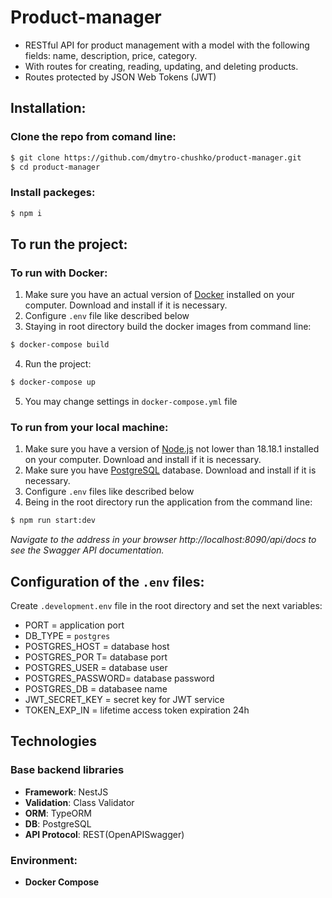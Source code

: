 # Product-manager

- RESTful API for product management with a model with the following fields:
  name, description, price, category.
- With routes for creating, reading, updating, and deleting products.
- Routes protected by JSON Web Tokens (JWT)

## Installation:

### Clone the repo from comand line:

```bash
$ git clone https://github.com/dmytro-chushko/product-manager.git
$ cd product-manager
```

### Install packeges:

```bash
$ npm i
```

## To run the project:

### To run with Docker:

1. Make sure you have an actual version of [Docker](https://www.docker.com/)
   installed on your computer. Download and install if it is necessary.
2. Configure `.env` file like described below
3. Staying in root directory build the docker images from command line:

```bash
$ docker-compose build
```

4. Run the project:

```bash
$ docker-compose up
```

5. You may change settings in `docker-compose.yml` file

### To run from your local machine:

1. Make sure you have a version of [Node.js](https://nodejs.org/en/download) not
   lower than 18.18.1 installed on your computer. Download and install if it is
   necessary.
2. Make sure you have [PostgreSQL](https://www.postgresql.org/) database.
   Download and install if it is necessary.
3. Configure `.env` files like described below
4. Being in the root directory run the application from the command line:

```bash
$ npm run start:dev
```

_*Navigate to the address in your browser http://localhost:8090/api/docs to see
the Swagger API documentation.*_

## Configuration of the `.env` files:

Create `.development.env` file in the root directory and set the next variables:

- PORT = application port
- DB_TYPE = `postgres`
- POSTGRES_HOST = database host
- POSTGRES_POR T= database port
- POSTGRES_USER = database user
- POSTGRES_PASSWORD= database password
- POSTGRES_DB = databasee name
- JWT_SECRET_KEY = secret key for JWT service
- TOKEN_EXP_IN = lifetime access token expiration 24h

## Technologies

### Base backend libraries

- **Framework**: NestJS
- **Validation**: Class Validator
- **ORM**: TypeORM
- **DB**: PostgreSQL
- **API Protocol**: REST(OpenAPISwagger)

### Environment:

- **Docker Compose**
